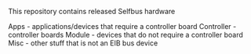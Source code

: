 This repository contains released Selfbus hardware

Apps - applications/devices that require a controller board
Controller - controller boards
Module - devices that do not require a controller board
Misc - other stuff that is not an EIB bus device

